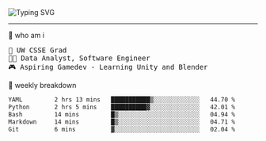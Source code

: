 <img src="https://readme-typing-svg.demolab.com?font=Inconsolata&pause=200&color=000000&background=B7B7B700&multiline=true&random=false&width=435&height=60&lines=hello%2C+world!+%F0%9F%8C%8D+;i'm+skyla--++welcome+to+my+github+%E2%AD%90%EF%B8%8F" alt="Typing SVG">

------

🧠 who am i
<pre>
📖 UW CSSE Grad 
🧑‍💻 Data Analyst, Software Engineer
🎮 Aspiring Gamedev - Learning Unity and Blender
</pre>

📂 weekly breakdown
 <!--START_SECTION:waka-->

```txt
YAML         2 hrs 13 mins   ███████████▒░░░░░░░░░░░░░   44.70 %
Python       2 hrs 5 mins    ██████████▓░░░░░░░░░░░░░░   42.01 %
Bash         14 mins         █▒░░░░░░░░░░░░░░░░░░░░░░░   04.94 %
Markdown     14 mins         █▒░░░░░░░░░░░░░░░░░░░░░░░   04.71 %
Git          6 mins          ▓░░░░░░░░░░░░░░░░░░░░░░░░   02.04 %
```

<!--END_SECTION:waka-->
